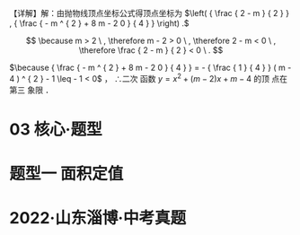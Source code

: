 【详解】解：由抛物线顶点坐标公式得顶点坐标为 $\left( { \frac { 2 - m } { 2 } } , { \frac { - m ^ { 2 } + 8 m - 2 0 } { 4 } } \right) .$

$$
\because m > 2 \ , \therefore m - 2 > 0 \ , \therefore 2 - m < 0 \ , \therefore \frac { 2 - m } { 2 } < 0 \ .
$$

$\because { \frac { - m ^ { 2 } + 8 m - 2 0 } { 4 } } = - { \frac { 1 } { 4 } } ( m - 4 ) ^ { 2 } - 1 \leq - 1 < 0$ ， ∴二次 函数 $y = x ^ { 2 } + ( m - 2 ) x + m - 4$ 的顶 点在 第三 象限 ．

# 03 核心·题型

# 题型一 面积定值

# 2022·山东淄博·中考真题
